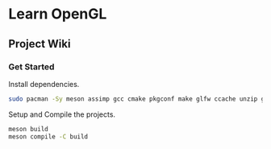# Learn OpenGL

## Project Wiki

### Get Started

Install dependencies.
``` bash
sudo pacman -Sy meson assimp gcc cmake pkgconf make glfw ccache unzip glm
```
Setup and Compile the projects.
``` bash
meson build
meson compile -C build
```